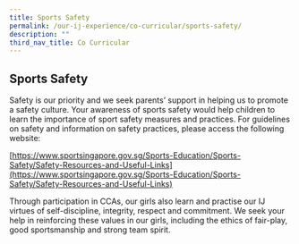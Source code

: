 ```yaml
---
title: Sports Safety
permalink: /our-ij-experience/co-curricular/sports-safety/
description: ""
third_nav_title: Co Curricular
---
```

## Sports Safety

Safety is our priority and we seek parents’ support in helping us to promote a safety culture. Your awareness of sports safety would help children to learn the importance of sport safety measures and practices. For guidelines on safety and information on safety practices, please access the following website:

[https://www.sportsingapore.gov.sg/Sports-Education/Sports-Safety/Safety-Resources-and-Useful-Links](https://www.sportsingapore.gov.sg/Sports-Education/Sports-Safety/Safety-Resources-and-Useful-Links)

  

Through participation in CCAs, our girls also learn and practise our IJ virtues of self-discipline, integrity, respect and commitment. We seek your help in reinforcing these values in our girls, including the ethics of fair-play, good sportsmanship and strong team spirit.